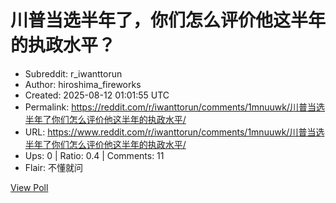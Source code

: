 # 川普当选半年了，你们怎么评价他这半年的执政水平？

- Subreddit: r_iwanttorun
- Author: hiroshima_fireworks
- Created: 2025-08-12 01:01:55 UTC
- Permalink: https://reddit.com/r/iwanttorun/comments/1mnuuwk/川普当选半年了你们怎么评价他这半年的执政水平/
- URL: https://www.reddit.com/r/iwanttorun/comments/1mnuuwk/川普当选半年了你们怎么评价他这半年的执政水平/
- Ups: 0 | Ratio: 0.4 | Comments: 11
- Flair: 不懂就问


[View Poll](https://www.reddit.com/poll/1mnuuwk)

